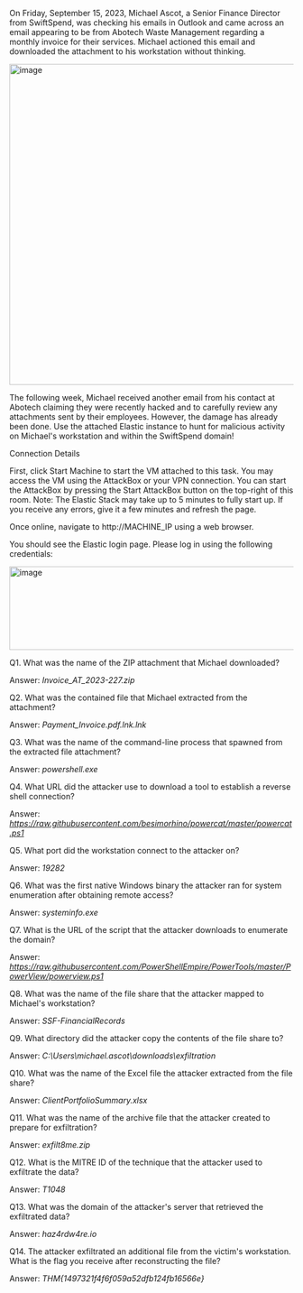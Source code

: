 On Friday, September 15, 2023, Michael Ascot, a Senior Finance Director from SwiftSpend, was checking his emails in Outlook and came across an email appearing to be from Abotech Waste Management regarding a monthly invoice for their services. Michael actioned this email and downloaded the attachment to his workstation without thinking.

<img width="685" height="569" alt="image" src="https://github.com/user-attachments/assets/c29f2dfd-ff38-428f-9c9c-7e959f2f67af" />

The following week, Michael received another email from his contact at Abotech claiming they were recently hacked and to carefully review any attachments sent by their employees. However, the damage has already been done. Use the attached Elastic instance to hunt for malicious activity on Michael's workstation and within the SwiftSpend domain!

Connection Details

First, click Start Machine to start the VM attached to this task. You may access the VM using the AttackBox or your VPN connection. You can start the AttackBox by pressing the Start AttackBox button on the top-right of this room. Note: The Elastic Stack may take up to 5 minutes to fully start up. If you receive any errors, give it a few minutes and refresh the page.

Once online, navigate to http://MACHINE_IP using a web browser.

You should see the Elastic login page. Please log in using the following credentials:

<img width="546" height="148" alt="image" src="https://github.com/user-attachments/assets/01e3588a-c8ad-4e10-9cf0-90c4c20e7246" />


Q1. What was the name of the ZIP attachment that Michael downloaded?

Answer: _Invoice_AT_2023-227.zip_

Q2. What was the contained file that Michael extracted from the attachment?

Answer: _Payment_Invoice.pdf.lnk.lnk_

Q3. What was the name of the command-line process that spawned from the extracted file attachment?

Answer: _powershell.exe_

Q4. What URL did the attacker use to download a tool to establish a reverse shell connection?

Answer: _https://raw.githubusercontent.com/besimorhino/powercat/master/powercat.ps1_

Q5. What port did the workstation connect to the attacker on?

Answer: _19282_

Q6. What was the first native Windows binary the attacker ran for system enumeration after obtaining remote access?

Answer: _systeminfo.exe_

Q7. What is the URL of the script that the attacker downloads to enumerate the domain?

Answer: _https://raw.githubusercontent.com/PowerShellEmpire/PowerTools/master/PowerView/powerview.ps1_

Q8. What was the name of the file share that the attacker mapped to Michael's workstation?

Answer: _SSF-FinancialRecords_

Q9. What directory did the attacker copy the contents of the file share to?

Answer: _C:\Users\michael.ascot\downloads\exfiltration_

Q10. What was the name of the Excel file the attacker extracted from the file share?

Answer: _ClientPortfolioSummary.xlsx_

Q11. What was the name of the archive file that the attacker created to prepare for exfiltration?

Answer: _exfilt8me.zip_

Q12. What is the MITRE ID of the technique that the attacker used to exfiltrate the data?

Answer: _T1048_

Q13. What was the domain of the attacker's server that retrieved the exfiltrated data?

Answer: _haz4rdw4re.io_

Q14. The attacker exfiltrated an additional file from the victim's workstation. What is the flag you receive after reconstructing the file?

Answer: _THM{1497321f4f6f059a52dfb124fb16566e}_
